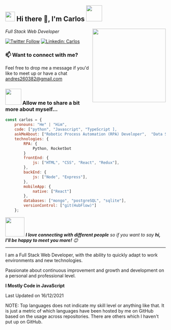 <h2><img src="https://emojis.slackmojis.com/emojis/images/1531849430/4246/blob-sunglasses.gif?1531849430" width="30"/> Hi there 👋, I'm Carlos <img src="https://media.giphy.com/media/12oufCB0MyZ1Go/giphy.gif" width="50"></h2>
<img align='right' src="https://media.giphy.com/media/M9gbBd9nbDrOTu1Mqx/giphy.gif" width="230">
<p><em>Full Stack Web Developer  
</em></p>

[![Twitter Follow](https://img.shields.io/twitter/follow/CarlosAndrsLoa7?label=Follow)](https://twitter.com/intent/follow?screen_name=CarlosAndrsLoa7)
[![Linkedin: Carlos](https://img.shields.io/badge/-carlos-blue?style=flat-square&logo=Linkedin&logoColor=white&link=https://www.linkedin.com/in/carlos260382/)](https://www.linkedin.com/in/carlos260382/)


### 📫 Want to connect with me?

Feel free to drop me a message if you'd like to meet up or have a chat andres260382@gmail.com

### <img src="https://media.giphy.com/media/VgCDAzcKvsR6OM0uWg/giphy.gif" width="50"> Allow me to share a bit more about myself...  

```javascript
const carlos = {
    pronouns: "He" | "Him",
    code: ["python", "Javascript", "TypeScript ],
    askMeAbout: ["Robotic Process Automation (RPA) Developer",  "Data Science - Machine Learning", "Cloud AWS", "web dev", "app dev", ],
    technologies: {
        RPA: {
            Python, Rocketbot
        }
        frontEnd: {
            js: ["HTML", "CSS", "React", "Redux"],
        },
        backEnd: {
            js: ["Node", "Express"],
        },
        mobileApp: {
            native: ["React"]
        },
        databases: ["mongo", "postgreSQL", "sqlite"],
        versionControl: ["git(HubFlow)"]
    };
```

<img src="https://media.giphy.com/media/LnQjpWaON8nhr21vNW/giphy.gif" width="60"> <em><b>I love connecting with different people</b> so if you want to say <b>hi, I'll be happy to meet you more!</b> 😊</em>

---
<!--START_SECTION:waka-->

I am a Full Stack Web Developer, with the ability to quickly adapt to work environments and new technologies.

Passionate about continuous improvement and growth and development on a personal and professional level.

**I Mostly Code in JavaScript** 


 Last Updated on 16/12/2021
<!--END_SECTION:waka-->

NOTE: Top languages does not indicate my skill level or anything like that. It is just a metric of which languages have been hosted by me on GitHub based on the usage across repositories. There are others which I haven't put up on GitHub.





